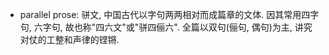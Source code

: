 - parallel prose: 骈文, 中国古代以字句两两相对而成篇章的文体. 因其常用四字句, 六字句, 故也称"四六文"或"骈四俪六". 全篇以双句(俪句, 偶句)为主, 讲究对仗的工整和声律的铿锵.

